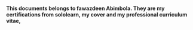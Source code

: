 #### This documents belongs to fawazdeen Abimbola. They are my certifications from sololearn, my cover and my professional curriculum vitae,

